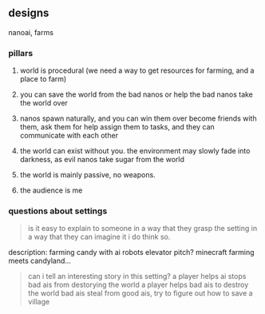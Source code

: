 ## designs
nanoai, farms

### pillars 
1. world is procedural 
(we need a way to get resources for farming, and a place to farm)

2. you can save the world from the bad nanos
   or help the bad nanos take the world over

3. nanos spawn naturally, and you can win them over
become friends with them, ask them for help
assign them to tasks, and they can communicate with each other

4. the world can exist without you. 
the environment may slowly fade into darkness, 
as evil nanos take sugar from the world

5. the world is mainly passive, no weapons.

6. the audience is me


### questions about settings
> is it easy to explain to someone in a way that they grasp the setting in a way that they can imagine it
i do think so. 

description: farming candy with ai robots
elevator pitch? minecraft farming meets candyland...

> can i tell an interesting story in this setting?
a player helps ai stops bad ais from destorying the world
a player helps bad ais to destroy the world
bad ais steal from good ais, 
try to figure out how to save a village